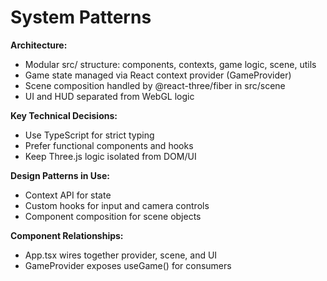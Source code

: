 # System Patterns

**Architecture:**
- Modular src/ structure: components, contexts, game logic, scene, utils
- Game state managed via React context provider (GameProvider)
- Scene composition handled by @react-three/fiber in src/scene
- UI and HUD separated from WebGL logic

**Key Technical Decisions:**
- Use TypeScript for strict typing
- Prefer functional components and hooks
- Keep Three.js logic isolated from DOM/UI

**Design Patterns in Use:**
- Context API for state
- Custom hooks for input and camera controls
- Component composition for scene objects

**Component Relationships:**
- App.tsx wires together provider, scene, and UI
- GameProvider exposes useGame() for consumers
